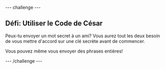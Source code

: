 \--- challenge \---

## Défi: Utiliser le Code de César

Peux-tu envoyer un mot secret à un ami? Vous aurez tout les deux besoin de vous mettre d'accord sur une clé secrète avant de commencer.

Vous pouvez même vous envoyer des phrases entières!

\--- /challenge \---